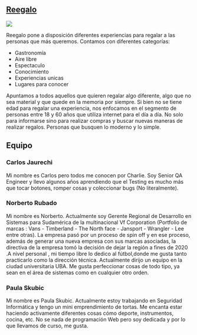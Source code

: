 ## [Reegalo](https://github.com/cjaurechi/proyecto-dh-6)

![](https://i.imgur.com/xYTqmvE.png)

Reegalo pone a disposición diferentes experiencias para regalar a las personas que más queremos. Contamos con diferentes categorías:

- Gastronomía
- Aire libre
- Espectaculo
- Conocimiento
- Experiencias unicas
- Lugares para conocer

Apuntamos a todos aquellos que quieren regalar algo diferente, algo que no sea material y que quede en la memoria por siempre. Si bien no se tiene edad para regalar una experiencia, nos enfocamos en el segmento de personas entre 18 y 60 años que utiliza internet para el día a día. No solo para informarse sino para realizar compras y buscar nuevas maneras de realizar regalos. Personas que busquen lo moderno y lo simple.

## Equipo

### Carlos Jaurechi
Mi nombre es Carlos pero todos me conocen por Charlie. Soy Senior QA Engineer y llevo algunos años aprendiendo que el Testing es mucho más que tocar botones, romper cosas y coleccionar bugs (No literalmente).

### Norberto Rubado
Mi nombre es Norberto. Actualmente soy Gerente Regional de Desarrollo en Sistemas para Sudamérica de la multinacional Vf Corporation (Portfolio de marcas : Vans - Timberland - The North face - Jansport - Wrangler - Lee entre otras). La empresa pasó por un proceso  de spin off y en ese proceso, además de generar una nueva empresa con sus marcas asociadas, la directiva de la empresa tomó la decisión de dejar la región a fines de 2020 .A nivel personal , mi tiempo libre lo dedico al fútbol,donde me gusta tanto practicarlo como la dirección técnica. Actualmente dirijo un equipo en la ciudad universitaria UBA. Me gusta perfeccionar cosas de todo tipo, ya sean en el área de sistemas como en cualquier otro orden.

### Paula Skubic
Mi nombre es Paula Skubic. Actualmente estoy trabajando en Seguridad Informática y tengo un mini emprendimiento de tortas. Me encanta estar haciendo activamente diferentes cosas cómo deporte, instrumentos, cocina, etc. No se nada de programación Web pero soy dedicada y por lo que llevamos de curso, me gusta.
